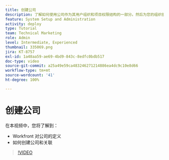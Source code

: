 ```yaml
---
title: 创建公司
description: 了解如何使用公司作为其用户组织和项目权限结构的一部分。然后为您的组织创建公司。
feature: System Setup and Administration
activity: deploy
type: Tutorial
team: Technical Marketing
role: Admin
level: Intermediate, Experienced
thumbnail: 335069.png
jira: KT-8757
exl-id: 1a48aa59-ae69-4bd9-843c-8edfc0bdb517
doc-type: video
source-git-commit: a25a49e59ca483246271214886ea4dc9c10e8d66
workflow-type: tm+mt
source-wordcount: '41'
ht-degree: 100%

---
```


# 创建公司

在本视频中，您将了解到：

* Workfront 对公司的定义
* 如何创建公司和关联

>[!VIDEO](https://video.tv.adobe.com/v/335069/?quality=12&learn=on)
